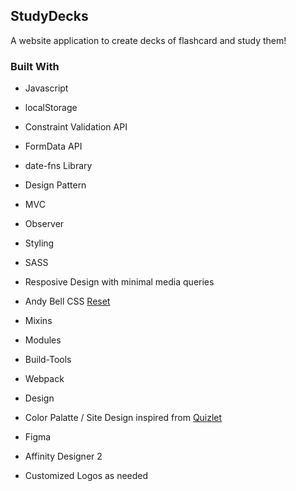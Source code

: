 ## StudyDecks

A website application to create decks of flashcard and study them!

### Built With

* Javascript
 * localStorage
 * Constraint Validation API
 * FormData API
 * date-fns Library

* Design Pattern
 * MVC
 * Observer

* Styling
 * SASS
  * Resposive Design with minimal media queries
  * Andy Bell CSS [Reset](https://andy-bell.co.uk/a-modern-css-reset/)
  * Mixins
  * Modules


* Build-Tools
 * Webpack

* Design
 * Color Palatte / Site Design inspired from [Quizlet](https://quizlet.com/)
 * Figma
 * Affinity Designer 2
  * Customized Logos as needed